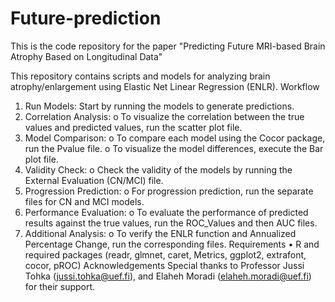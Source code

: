 # Future-prediction
This is the code repository for the paper  "Predicting Future MRI-based Brain Atrophy Based on Longitudinal Data"

This repository contains scripts and models for analyzing brain atrophy/enlargement using Elastic Net Linear Regression (ENLR).
Workflow
1.	Run Models: Start by running the models to generate predictions.
2.	Correlation Analysis:
o	To visualize the correlation between the true values and predicted values, run the scatter plot file.
3.	Model Comparison:
o	To compare each model using the Cocor package, run the Pvalue file.
o	To visualize the model differences, execute the Bar plot file.
4.	Validity Check:
o	Check the validity of the models by running the External Evaluation (CN/MCI) file.
5.	Progression Prediction:
o	For progression prediction, run the separate files for CN and MCI models.
6.	Performance Evaluation:
o	To evaluate the performance of predicted results against the true values, run the ROC_Values and then AUC files.
7.	Additional Analysis:
o	To verify the ENLR function and Annualized Percentage Change, run the corresponding files.
Requirements
•	R and required packages (readr, glmnet, caret, Metrics, ggplot2, extrafont, cocor, pROC)
Acknowledgements
Special thanks to Professor Jussi Tohka (jussi.tohka@uef.fi), and Elaheh Moradi (elaheh.moradi@uef.fi) for their support.

